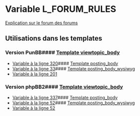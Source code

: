 # Variable L_FORUM_RULES
[Explication sur le forum des forums](http://forum.forumactif.com/t294113-listing-des-variables#L_FORUM_RULES)
## Utilisations dans les templates
### Version PunBB#### [Template viewtopic_body](punbb/viewtopic_body.md)
* [Variable à la ligne 320](../punbb/viewtopic_body.tpl#L320)#### [Template posting_body](punbb/posting_body.md)
* [Variable à la ligne 33](../punbb/posting_body.tpl#L33)#### [Template posting_body_wysiwyg](punbb/posting_body_wysiwyg.md)
* [Variable à la ligne 201](../punbb/posting_body_wysiwyg.tpl#L201)
### Version phpBB2#### [Template viewtopic_body](subsilver/viewtopic_body.md)
* [Variable à la ligne 337](../subsilver/viewtopic_body.tpl#L337)#### [Template posting_body](subsilver/posting_body.md)
* [Variable à la ligne 52](../subsilver/posting_body.tpl#L52)#### [Template posting_body_wysiwyg](subsilver/posting_body_wysiwyg.md)
* [Variable à la ligne 52](../subsilver/posting_body_wysiwyg.tpl#L52)